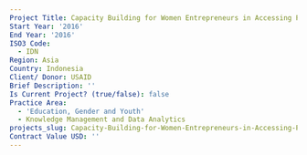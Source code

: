 ```yaml
---
Project Title: Capacity Building for Women Entrepreneurs in Accessing Public Procurement
Start Year: '2016'
End Year: '2016'
ISO3 Code:
  - IDN
Region: Asia
Country: Indonesia
Client/ Donor: USAID
Brief Description: ''
Is Current Project? (true/false): false
Practice Area:
  - 'Education, Gender and Youth'
  - Knowledge Management and Data Analytics
projects_slug: Capacity-Building-for-Women-Entrepreneurs-in-Accessing-Public-Procurement
Contract Value USD: ''
---
```


